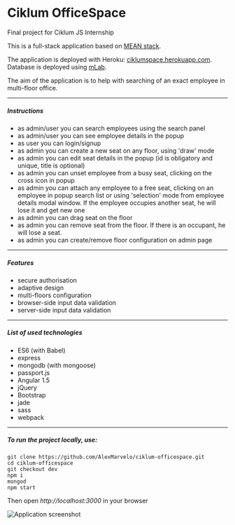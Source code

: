 # Ciklum OfficeSpace
Final project for Ciklum JS Internship

This is a full-stack application based on [MEAN stack](http://mean.io/).

The application is deployed with Heroku: [ciklumspace.herokuapp.com](http://ciklumspace.herokuapp.com). Database is deployed using [mLab](https://mlab.com).

The aim of the application is to help with searching of an exact employee in multi-floor office.

---

##### Instructions
- as admin/user you can search employees using the search panel
- as admin/user you can see employee details in the popup
- as user you can login/signup
- as admin you can create a new seat on any floor, using 'draw' mode
- as admin you can edit seat details in the popup (id is obligatory and unique, title is optional)
- as admin you can unset employee from a busy seat, clicking on the cross icon in popup
- as admin you can attach any employee to a free seat, clicking on an employee in popup search list or using 'selection' mode from employee details modal window. If the employee occupies another seat, he will lose it and get new one
- as admin you can drag seat on the floor
- as admin you can remove seat from the floor. If there is an occupant, he will lose a seat.
- as admin you can create/remove floor configuration on admin page

---

##### Features
- secure authorisation
- adaptive design
- multi-floors configuration
- browser-side input data validation
- server-side input data validation


---

##### List of used technologies
- ES6 (with Babel)
- express
- mongodb (with mongoose)
- passport.js
- Angular 1.5
- jQuery
- Bootstrap
- jade
- sass
- webpack

---

##### To run the project locally, use:
```
git clone https://github.com/AlexMarvelo/ciklum-officespace.git
cd ciklum-officespace
git checkout dev
npm i
mongod
npm start
```
Then open *http://localhost:3000* in your browser

![Application screenshot](http://heyalex.xyz/static/img/screenshot-ciklumspace.png)
